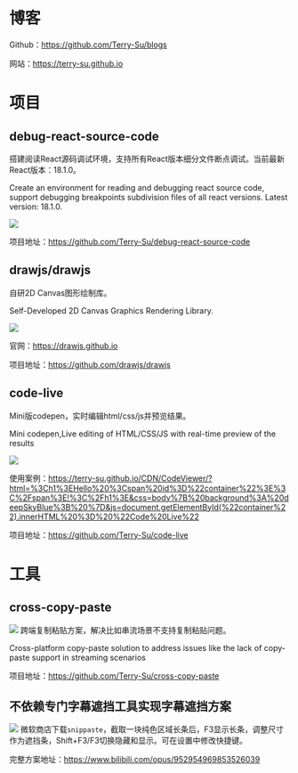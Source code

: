 # 博客
Github：https://github.com/Terry-Su/blogs

网站：https://terry-su.github.io

# 项目
## debug-react-source-code
搭建阅读React源码调试环境，支持所有React版本细分文件断点调试。当前最新React版本：18.1.0。 

Create an environment for reading and debugging react source code, support debugging breakpoints subdivision files of all react versions. Latest version: 18.1.0.

![](https://camo.githubusercontent.com/2594250333f1b628cf4668604ddfeb7d393fc07a29309ef3256ed1449531bd9e/68747470733a2f2f74657272792d73752e6769746875622e696f2f64656275672d72656163742d736f757263652d636f64652f6578616d706c652f6173736574732f6578616d706c652d31382e312e302e706e67)

项目地址：https://github.com/Terry-Su/debug-react-source-code


## drawjs/drawjs
自研2D Canvas图形绘制库。

Self-Developed 2D Canvas Graphics Rendering Library.

![](https://terry-su.github.io/CDN/images/Snipaste_2025-01-18_00-12-45.jpg)


官网：https://drawjs.github.io

项目地址：https://github.com/drawjs/drawjs


## code-live
Mini版codepen，实时编辑html/css/js并预览结果。

Mini codepen,Live editing of HTML/CSS/JS with real-time preview of the results

![](https://terry-su.github.io/CDN/images/Snipaste_2025-01-17_22-34-01-3.jpg)

使用案例：https://terry-su.github.io/CDN/CodeViewer/?html=%3Ch1%3EHello%20%3Cspan%20id%3D%22container%22%3E%3C%2Fspan%3E!%3C%2Fh1%3E&css=body%7B%20background%3A%20deepSkyBlue%3B%20%7D&js=document.getElementById(%22container%22).innerHTML%20%3D%20%22Code%20Live%22

项目地址：https://github.com/Terry-Su/code-live




# 工具
## cross-copy-paste
![](https://terry-su.github.io/CDN/images/Snipaste_2025-01-17_22-34-01.jpg)
跨端复制粘贴方案，解决比如串流场景不支持复制粘贴问题。

Cross-platform copy-paste solution to address issues like the lack of copy-paste support in streaming scenarios

项目地址：https://github.com/Terry-Su/cross-copy-paste



## 不依赖专门字幕遮挡工具实现字幕遮挡方案
![](https://terry-su.github.io/CDN/images/Snipaste_2025-01-17_22-59-46.jpg)
微软商店下载`snippaste`，截取一块纯色区域长条后，F3显示长条，调整尺寸作为遮挡条，Shift+F3/F3切换隐藏和显示。可在设置中修改快捷键。

完整方案地址：https://www.bilibili.com/opus/952954969853526039


